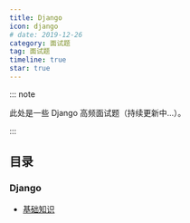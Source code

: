 ```yaml
---
title: Django
icon: django
# date: 2019-12-26
category: 面试题
tag: 面试题
timeline: true
star: true
---
```


::: note

此处是一些 Django 高频面试题（持续更新中...）。

:::

<!-- more -->

## 目录

### Django

- [基础知识](/audition/django/core/README.md)
